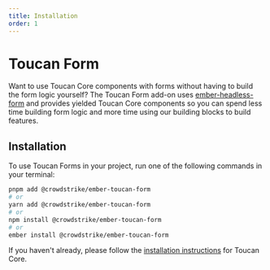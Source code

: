 ```yaml
---
title: Installation
order: 1
---
```


# Toucan Form

Want to use Toucan Core components with forms without having to build the form logic yourself? 
The Toucan Form add-on uses [ember-headless-form](https://ember-headless-form.pages.dev/) and provides yielded Toucan Core components so you can spend less time building form logic and more time using our building blocks to build features.

## Installation

To use Toucan Forms in your project, run one of the following commands in your terminal:

```bash
pnpm add @crowdstrike/ember-toucan-form
# or
yarn add @crowdstrike/ember-toucan-form
# or
npm install @crowdstrike/ember-toucan-form
# or
ember install @crowdstrike/ember-toucan-form
```

If you haven't already, please follow the [installation instructions](../installation.md) for Toucan Core.
